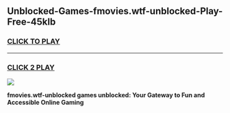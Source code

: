 
## Unblocked-Games-fmovies.wtf-unblocked-Play-Free-45klb
<h3>
<a href="https://premium76.site?title=fmovies.wtf-unblocked&ref=21A">CLICK TO PLAY</a></h3>
<hr>

<h3>
<a href="https://premium76.site?title=fmovies.wtf-unblocked&ref=21A">CLICK 2 PLAY</a>
  
</h3>

<a href="https://premium76.site?title=fmovies.wtf-unblocked&ref=21A"><img src="https://clearcache.store/games.png"></a>


**fmovies.wtf-unblocked games unblocked: Your Gateway to Fun and Accessible Online Gaming**

